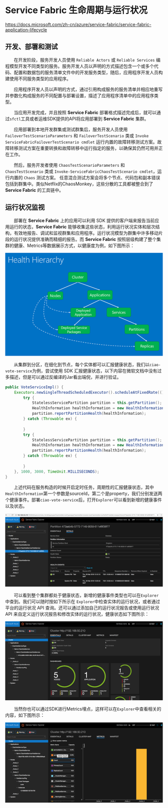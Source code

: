 # Service Fabric 生命周期与运行状况
https://docs.microsoft.com/zh-cn/azure/service-fabric/service-fabric-application-lifecycle
&nbsp;&nbsp;&nbsp;&nbsp;&nbsp;&nbsp;&nbsp;

## 开发、部署和测试

&nbsp;&nbsp;&nbsp;&nbsp;&nbsp;&nbsp;&nbsp;在开发阶段，服务开发人员使用 `Reliable Actors` 或 `Reliable Services` 编程模型开发不同类型的服务。服务开发人员以声明的方式描述包含一个或多个代码、配置和数据包的服务清单文件中的开发服务类型，随后，应用程序开发人员构建使用不同服务类型的应用程序。

&nbsp;&nbsp;&nbsp;&nbsp;&nbsp;&nbsp;&nbsp;应用程序开发人员以声明的方式，通过引用构成服务的服务清单并相应地重写并参数化构成服务的不同配置与部署设置，描述了应用程序清单中的应用程序类型。

&nbsp;&nbsp;&nbsp;&nbsp;&nbsp;&nbsp;&nbsp;当应用开发完成，并且按照 **Service Fabric** 部署格式描述完成后，就可以通过`sfctl`工具或者运维SDK提供的API将应用部署到 **Service Fabric** 集群。

&nbsp;&nbsp;&nbsp;&nbsp;&nbsp;&nbsp;&nbsp;应用部署到本地开发群集或测试群集后，服务开发人员使用 `FailoverTestScenarioParameters` 和 `FailoverTestScenario` 类或 `Invoke ServiceFabricFailoverTestScenario cmdlet` 运行内置的故障转移测试方案。故障转移测试方案在重要转换和故障转移中运行指定的服务，以确保其仍然可用并正在工作。

&nbsp;&nbsp;&nbsp;&nbsp;&nbsp;&nbsp;&nbsp;然后，服务开发者使用 `ChaosTestScenarioParameters` 和 `ChaosTestScenario` 类或 `Invoke-ServiceFabricChaosTestScenario cmdlet`，运行内置的 `Chaos` 测试方案。 任意混合测试方案会将多个节点、代码包和副本错误包括到群集中。类似Netflix的ChaosMonkey，这些分散的工具都被整合到了 **Service Fabric** 的工具链中。

## 运行状况监视

&nbsp;&nbsp;&nbsp;&nbsp;&nbsp;&nbsp;&nbsp;部署在 **Service Fabric** 上的应用可以利用 SDK 提供的客户端来报告当前应用运行的状态，**Service Fabric** 能够收集这些状态，利用运行状况实体和层次结构，有效地报告、调试和监视群集和应用程序。运行状况模型为群集中许多移动片段的运行状况提供准确而精细的报告。而 **Service Fabric** 按照层级构建了整个集群的健康、Metrics等数据展示方式，以健康度为例，如下图所示：

<center>
<img src="https://github.com/weipeng2k/service-fabric-guide/raw/master/resource/chapter-6-1.png" />
</center>

&nbsp;&nbsp;&nbsp;&nbsp;&nbsp;&nbsp;&nbsp;从集群到分区，在细化到节点，每个实体都可以汇报健康状态，我们以`ciao-vote-service`为例，尝试使用 SDK 汇报健康状态，以下内容在微软文档中没有过多描述，但是可以通过反编译的Jar看出端倪，并进行验证。

```java
public VoteServiceImpl() {
    Executors.newSingleThreadScheduledExecutor().scheduleAtFixedRate(() -> {
        try {
            StatelessServicePartition partition = this.getPartition();
            HealthInformation healthInformation = new HealthInformation("System.FM", "State", HealthState.Ok);
            partition.reportPartitionHealth(healthInformation);
        } catch (Throwable ex) {

        }
        try {
            StatelessServicePartition partition = this.getPartition();
            HealthInformation healthInformation = new HealthInformation("System.FM", "Test", HealthState.Ok);
            partition.reportPartitionHealth(healthInformation);
        } catch (Throwable ex) {

        }
    }, 1000, 3000, TimeUnit.MILLISECONDS);
}
```

&nbsp;&nbsp;&nbsp;&nbsp;&nbsp;&nbsp;&nbsp;上述代码在服务构造的时候开启定时任务，周期性的汇报健康状态，其中`HealthInformation`第一个参数是sourceId，第二个是property，我们分别发送两个健康事件。部署`ciao-vote-service`后，打开`Explorer`可以看到新增的健康事件以及状态。

<center>
<img src="https://github.com/weipeng2k/service-fabric-guide/raw/master/resource/chapter-6-2.png" />
</center>

&nbsp;&nbsp;&nbsp;&nbsp;&nbsp;&nbsp;&nbsp;可以看到整个集群都处于健康状态，新增的健康事件类型也可以在`Explorer`中查到。我们可以随时按如下所示在 `Explorer`中检查实体的运行状况，或者通过平台的运行状况 API 查询。还可以通过添加自己的运行状况报告或使用运行状况 API 来自定义运行状况报告和修改实体的运行状况，健康状态如下图所示：

<center>
<img src="https://github.com/weipeng2k/service-fabric-guide/raw/master/resource/chapter-6-3.png" />
</center>

&nbsp;&nbsp;&nbsp;&nbsp;&nbsp;&nbsp;&nbsp;当然你也可以通过SDK进行Metrics埋点，这样可以在`Explorer`中查看相关的内容，如下图所示：

<center>
<img src="https://github.com/weipeng2k/service-fabric-guide/raw/master/resource/chapter-6-4.png" />
</center>
